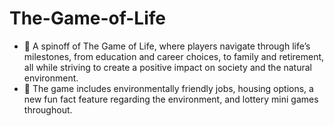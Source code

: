 # The-Game-of-Life
- 🎲 A spinoff of The Game of Life, where players navigate through life’s milestones, from education and career choices, to family and retirement, all while striving to create a positive impact on society and the natural environment.
- 🌿 The game includes environmentally friendly jobs, housing options, a new fun fact feature regarding the environment, and lottery mini games throughout.

